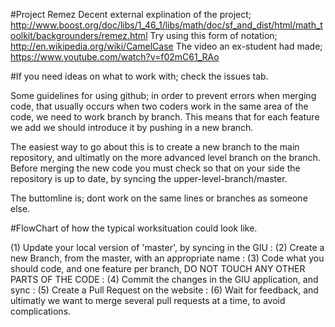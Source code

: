 #Project Remez
Decent external explination of the project; http://www.boost.org/doc/libs/1_46_1/libs/math/doc/sf_and_dist/html/math_toolkit/backgrounders/remez.html
Try using this form of notation; http://en.wikipedia.org/wiki/CamelCase
The video an ex-student had made; https://www.youtube.com/watch?v=f02mC61_RAo

#If you need ideas on what to work with; check the issues tab.

Some guidelines for using github; in order to prevent errors when merging code,
that usually occurs when two coders work in the same area of the code,
we need to work branch by branch. This means that for each feature we add
we should introduce it by pushing in a new branch. 

The easiest way to go about this is to create a new branch to the main repository,
and ultimatly on the more advanced level branch on the branch.
Before merging the new code you must check so that on your side the repository is up to date,
by syncing the upper-level-branch/master.

The buttomline is; dont work on the same lines or branches as someone else.

#FlowChart of how the typical worksituation could look like.

(1) Update your local version of 'master', by syncing in the GIU : (2) Create a new Branch, from the master,
with an appropriate name : (3) Code what you should code, and one feature per branch, DO NOT TOUCH ANY OTHER PARTS OF THE CODE 
: (4) Commit the changes in the GIU application, and sync : (5) Create a Pull Request on the website : (6) Wait for feedback,
and ultimatly we want to merge several pull requests at a time, to avoid complications.

